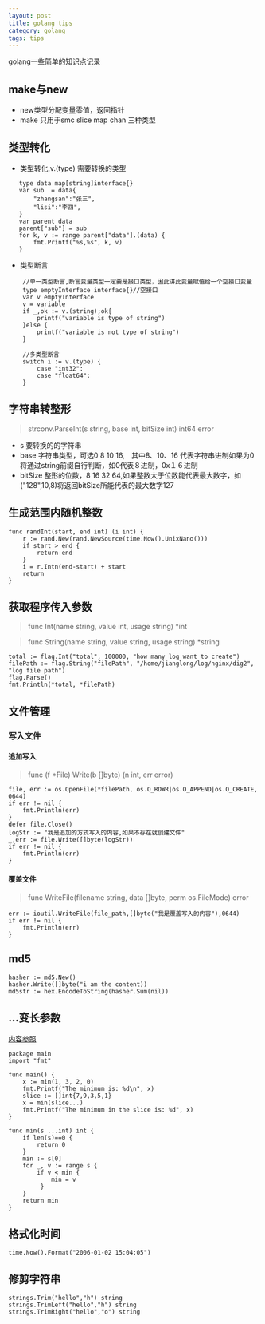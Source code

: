 ```yaml
---
layout: post
title: golang tips
category: golang
tags: tips
---
```


golang一些简单的知识点记录
<!-- more -->
## make与new

* new类型分配变量零值，返回指针
* make 只用于smc  slice map chan 三种类型

## 类型转化

* 类型转化,v.(type) 需要转换的类型
```golang
   type data map[string]interface{} 
   var sub  = data{
       "zhangsan":"张三",
       "lisi":"李四",
   }  
   var parent data
   parent["sub"] = sub
   for k, v := range parent["data"].(data) {
       fmt.Printf("%s,%s", k, v)
   }
```
* 类型断言
```golang
    //单一类型断言,断言变量类型一定要是接口类型，因此讲此变量赋值给一个空接口变量
    type emptyInterface interface{}//空接口
    var v emptyInterface
    v = variable
    if _,ok := v.(string);ok{
        printf("variable is type of string")
    }else {
        printf("variable is not type of string")
    }
    
    //多类型断言
    switch i := v.(type) {
        case "int32":
        case "float64":
    }
```

## 字符串转整形

> strconv.ParseInt(s string, base int, bitSize int) int64 error

* s 要转换的的字符串
* base 字符串类型，可选0 8 10 16,　其中8、10、16 代表字符串进制如果为0将通过string前缀自行判断，如0代表８进制，0x１６进制
* bitSize 整形的位数，8 16 32 64,如果整数大于位数能代表最大数字，如("128",10,8)将返回bitSize所能代表的最大数字127

## 生成范围内随机整数

```golang
func randInt(start, end int) (i int) {
    r := rand.New(rand.NewSource(time.Now().UnixNano()))
    if start > end {
        return end
    }
    i = r.Intn(end-start) + start
    return
}
```

## 获取程序传入参数

> func Int(name string, value int, usage string) *int 

> func String(name string, value string, usage string) *string 


```golang
total := flag.Int("total", 100000, "how many log want to create")
filePath := flag.String("filePath", "/home/jianglong/log/nginx/dig2", "log file path")
flag.Parse()
fmt.Println(*total, *filePath)
```

## 文件管理

### 写入文件

####  追加写入

> func (f *File) Write(b []byte) (n int, err error)

```golang
file, err := os.OpenFile(*filePath, os.O_RDWR|os.O_APPEND|os.O_CREATE, 0644)
if err != nil {
    fmt.Println(err)
}
defer file.Close()
logStr := "我是追加的方式写入的内容,如果不存在就创建文件"
_,err := file.Write([]byte(logStr))
if err != nil {
    fmt.Println(err)
}

```

#### 覆盖文件

> func WriteFile(filename string, data []byte, perm os.FileMode) error 

```golang
err := ioutil.WriteFile(file_path,[]byte("我是覆盖写入的内容"),0644)
if err != nil {
    fmt.Println(err)
}
```
## md5

```golang
hasher := md5.New()
hasher.Write([]byte("i am the content))
md5str := hex.EncodeToString(hasher.Sum(nil))
```

## ...变长参数
[内容参照](https://github.com/Unknwon/the-way-to-go_ZH_CN/blob/master/eBook/06.3.md)

```golang
package main
import "fmt"
   
func main() {
    x := min(1, 3, 2, 0)
    fmt.Printf("The minimum is: %d\n", x)
    slice := []int{7,9,3,5,1}
    x = min(slice...)
    fmt.Printf("The minimum in the slice is: %d", x)
}
   
func min(s ...int) int {
    if len(s)==0 {
        return 0
    }
    min := s[0]
    for _, v := range s {
        if v < min {
            min = v
         }
    }
    return min
}

```
## 格式化时间
```golang
time.Now().Format("2006-01-02 15:04:05")
```
## 修剪字符串
```golang
strings.Trim("hello","h") string
strings.TrimLeft("hello","h") string
strings.TrimRight("hello","o") string
```
